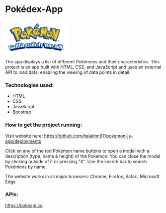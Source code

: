 # Pokédex-App

<img src="https://github.com/halatinn97/pokemon-js-app/blob/main/img/welcome-image.png" width="200">

The  app displays a list of different Pokémons and their
characteristics. This project is an app built with HTML, CSS, and JavaScript and
uses an external API to load data, enabling the viewing of data
points in detail.

### Technologies used:

- HTML
- CSS
- JavaScript
- Boostrap

### How to get the project running:

Visit website here: https://github.com/halatinn97/pokemon-js-app/deployments

Click on any of the red Pokémon name buttons to open a modal with a description
(type, name & height) of the Pokémon. You can close the modal by clicking outside
of it or pressing "X". Use the search bar to search Pokémons by name.

The website works in all major browsers: Chrome, Firefox, Safari, Microsoft Edge


### APIs: 

https://pokeapi.co 
